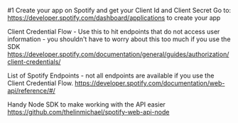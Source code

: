 #1 Create your app on Spotify and get your Client Id and Client Secret
Go to: https://developer.spotify.com/dashboard/applications to create your app

Client Credential Flow - Use this to hit endpoints that do not access user information - you shouldn't have to worry about this too much if you use the SDK
https://developer.spotify.com/documentation/general/guides/authorization/client-credentials/

List of Spotify Endpoints - not all endpoints are available if you use the Client Credential Flow.
https://developer.spotify.com/documentation/web-api/reference/#/

Handy Node SDK to make working with the API easier
https://github.com/thelinmichael/spotify-web-api-node
